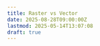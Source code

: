```yaml
---
title: Raster vs Vector
date: 2025-08-28T09:00:00Z
lastmod: 2025-05-14T13:07:08
draft: true
---
```

